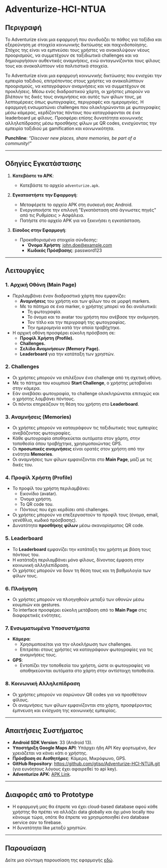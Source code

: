 # Adventurize-HCI-NTUA

## Περιγραφή
Το Adventurize είναι μια εφαρμογή που συνδυάζει το πάθος για ταξίδια και εξερεύνηση με στοιχεία κοινωνικής δικτύωσης και παιχνιδοποίησης. Στόχος της είναι να εμπνεύσει τους χρήστες να ανακαλύψουν νέους προορισμούς, να συμμετέχουν σε ταξιδιωτικά challenges και να δημιουργήσουν αυθεντικές αναμνήσεις, ενώ ανταγωνίζονται τους φίλους τους και ανακαλύπτουν νέα πολιτιστικά στοιχεία.

Το Adventurize είναι μια εφαρμογή κοινωνικής δικτύωσης που ενισχύει την εμπειρία ταξιδιού, επιτρέποντας στους χρήστες να ανακαλύπτουν προορισμούς, να καταγράφουν αναμνήσεις και να συμμετέχουν σε προκλήσεις. Μέσω ενός διαδραστικού χάρτη, οι χρήστες μπορούν να βλέπουν τις δικές τους αναμνήσεις και αυτές των φίλων τους, με λεπτομέρειες όπως φωτογραφίες, περιγραφές και ημερομηνίες. Η εφαρμογή ενσωματώνει challenges που ολοκληρώνονται με φωτογραφίες μέσω κάμερας, κερδίζοντας πόντους που καταγράφονται σε ένα leaderboard με φίλους. Προσφέρει επίσης δυνατότητα κοινωνικής αλληλεπίδρασης μέσω προσθήκης φίλων με QR codes, ενισχύοντας την εμπειρία ταξιδιού με gamification και κοινωνικότητα.

**Punchline**: *“Discover new places, share memories, be part of a community!”*

---

## Οδηγίες Εγκατάστασης

1. **Κατεβάστε το APK**:
   - Κατεβάστε το αρχείο `adventurize.apk`.

2. **Εγκαταστήστε την Εφαρμογή**:
   - Μεταφέρετε το αρχείο APK στη συσκευή σας Android.
   - Ενεργοποιήστε την επιλογή "Εγκατάσταση από άγνωστες πηγές" από τις Ρυθμίσεις > Ασφάλεια.
   - Πατήστε στο αρχείο APK για να ξεκινήσει η εγκατάσταση.

3. **Είσοδος στην Εφαρμογή**:
   - Προκαθορισμένα στοιχεία σύνδεσης:
     - **Όνομα Χρήστη**: john.doe@example.com
     - **Κωδικός Πρόσβασης**: password123

---

## Λειτουργίες

### 1. Αρχική Οθόνη (Main Page)
- Περιλαμβάνει έναν διαδραστικό χάρτη που εμφανίζει:
  - **Αναμνήσεις** του χρήστη και των φίλων του σε μορφή markers.
  - Με το πάτημα σε ένα marker, ο χρήστης μπορεί να δει αναλυτικά:
    - Τη φωτογραφία.
    - Το όνομα και το avatar του χρήστη που ανέβασε την ανάμνηση.
    - Τον τίτλο και την περιγραφή της φωτογραφίας.
    - Την ημερομηνία κατά την οποία τραβήχτηκε.
- Η αρχική οθόνη προσφέρει εύκολη πρόσβαση σε:
  - **Προφίλ Χρήστη (Profile).**
  - **Challenges.**
  - **Σελίδα Αναμνήσεων (Memory Page).**
  - **Leaderboard** για την κατάταξη των χρηστών.

### 2. Challenges
- Οι χρήστες μπορούν να επιλέξουν ένα challenge από τη σχετική οθόνη.
- Με το πάτημα του κουμπιού **Start Challenge**, ο χρήστης μεταβαίνει στην κάμερα.
- Εάν ανεβάσει φωτογραφία, το challenge ολοκληρώνεται επιτυχώς και ο χρήστης λαμβάνει πόντους.
- Οι πόντοι επηρεάζουν τη θέση του χρήστη στο **Leaderboard**.

### 3. Αναμνήσεις (Memories)
- Οι χρήστες μπορούν να καταγράφουν τις ταξιδιωτικές τους εμπειρίες ανεβάζοντας φωτογραφίες.
- Κάθε φωτογραφία αποθηκεύεται αυτόματα στον χάρτη, στην τοποθεσία όπου τραβήχτηκε, χρησιμοποιώντας GPS.
- Οι **προσωπικές αναμνήσεις** είναι ορατές στον χρήστη από την ενότητα **Memories**.
- Οι αναμνήσεις των φίλων εμφανίζονται στο **Main Page**, μαζί με τις δικές του.

### 4. Προφίλ Χρήστη (Profile)
- Το προφίλ του χρήστη περιλαμβάνει:
  - Εικονίδιο (avatar).
  - Όνομα χρήστη.
  - Το QR code του.
  - Πόντους που έχει κερδίσει από challenges.
- Οι χρήστες μπορούν να επεξεργαστούν το προφίλ τους (όνομα, email, γενέθλια, κωδικό πρόσβασης).
- Δυνατότητα **προσθήκης φίλων** μέσω σκαναρίσματος QR code.

### 5. Leaderboard
- Το **Leaderboard** εμφανίζει την κατάταξη του χρήστη με βάση τους πόντους του.
- Η κατάταξη περιλαμβάνει μόνο φίλους, δίνοντας έμφαση στην κοινωνική αλληλεπίδραση.
- Οι χρήστες μπορούν να δουν τη θέση τους και τη βαθμολογία των φίλων τους.

### 6. Πλοήγηση
- Οι χρήστες μπορούν να πλοηγηθούν μεταξύ των οθονών μέσω κουμπιών και gestures.
- Το interface προσφέρει εύκολη μετάβαση από το **Main Page** στις διαφορετικές ενότητες.

### 7. Ενσωματωμένα Υποσυστήματα
- **Κάμερα**:
  - Χρησιμοποιείται για την ολοκλήρωση των challenges.
  - Επιτρέπει στους χρήστες να καταγράφουν φωτογραφίες για τις αναμνήσεις τους.
- **GPS**:
  - Εντοπίζει την τοποθεσία του χρήστη, ώστε οι φωτογραφίες να αποθηκεύονται αυτόματα στο χάρτη στην αντίστοιχη τοποθεσία.

### 8. Κοινωνική Αλληλεπίδραση
- Οι χρήστες μπορούν να σαρώνουν QR codes για να προσθέτουν φίλους.
- Οι αναμνήσεις των φίλων εμφανίζονται στο χάρτη, προσφέροντας έμπνευση και ενίσχυση της κοινωνικής εμπειρίας.

---

## Απαιτήσεις Συστήματος

- **Android SDK Version**: 33 (Android 13).
- **Υποστήριξη Google Maps API**: Υπάρχει ήδη API Key φορτωμένο, δεν χρειάζεται να κάνει κάτι ο χρήστης.
- **Πρόσβαση σε Αισθητήρες**: Κάμερα, Μικρόφωνο, GPS.
- **GitHub Repository**: https://github.com/gtiso/Adventurize-HCI-NTUA.git (για ευνόητους λόγους έχει αφαιρεθεί το api key).
- **Adventurize APK**: [APK Link](https://ntuagr-my.sharepoint.com/:u:/g/personal/el21827_ntua_gr/EWYLeGDsUnZDoJgtMU-J0OIBD5tJ3_dtaKiRnLHjahp1wQ). 

---

## Διαφορές από το Prototype

- Η εφαρμογή μας θα έπρεπε να έχει cloud-based database αφού κάθε χρήστης θα πρέπει να αλλάζει data globally και όχι μόνο locally που κάνουμε τώρα, οπότε θα έπρεπε να χρησιμοποιηθεί ένα database service σαν το firebase.
- Η δυνατότητα like μεταξύ χρηστών.

---

## Παρουσίαση

Δείτε μια σύντομη παρουσίαση της εφαρμογής [εδώ](https://ntuagr-my.sharepoint.com/:v:/g/personal/el21827_ntua_gr/EfmxuskO3ztJtqZVTcyLitIBqWWRTh-0hblZ0YLDwd_f3Q).
